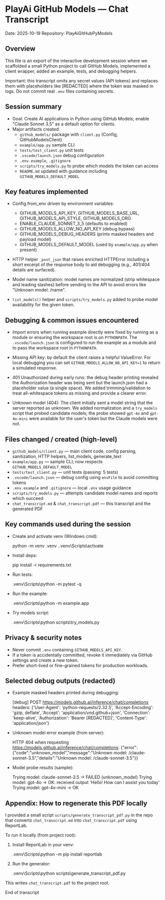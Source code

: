 PlayAi GitHub Models — Chat Transcript
=====================================

Date: 2025-10-19
Repository: PlayAiGitHubPyModels

Overview
--------
This file is an export of the interactive development session where we scaffolded a small Python project to call GitHub Models, implemented a client wrapper, added an example, tests, and debugging helpers.

Important: this transcript omits any secret values (API tokens) and replaces them with placeholders like [REDACTED] where the token was masked in logs. Do not commit real `.env` files containing secrets.

Session summary
---------------
- Goal: Create AI applications in Python using GitHub Models; enable "Claude Sonnet 3.5" as a default option for clients.
- Major artifacts created:
  - `github_models/` package with `client.py` (Config, GitHubModelsClient)
  - `example/app.py` sample CLI
  - `tests/test_client.py` unit tests
  - `.vscode/launch.json` debug configuration
  - `.env.example`, `.gitignore`
  - `scripts/try_models.py` to probe which models the token can access
  - `README.md` updated with guidance including `GITHUB_MODELS_DEFAULT_MODEL`

Key features implemented
------------------------
- Config.from_env driven by environment variables:
  - GITHUB_MODELS_API_KEY, GITHUB_MODELS_BASE_URL, GITHUB_MODELS_API_STYLE, GITHUB_MODELS_ORG
  - ENABLE_CLAUDE_SONNET_3_5 (defaults to enabled)
  - GITHUB_MODELS_ALLOW_NO_API_KEY (debug bypass)
  - GITHUB_MODELS_DEBUG_HEADERS (prints masked headers and payload model)
  - GITHUB_MODELS_DEFAULT_MODEL (used by `example/app.py` when present)

- HTTP helper `_post_json` that raises enriched HTTPError including a short excerpt of the response body to aid debugging (e.g., 401/404 details are surfaced).

- Model name sanitization: model names are normalized (strip whitespace and leading slashes) before sending to the API to avoid errors like "Unknown model: /name".

- `list_models()` helper and `scripts/try_models.py` added to probe model availability for the given token.

Debugging & common issues encountered
------------------------------------
- Import errors when running example directly were fixed by running as a module or ensuring the workspace root is on `PYTHONPATH`. The `.vscode/launch.json` is configured to run the example as a module and to pass the workspace root in `PYTHONPATH`.

- Missing API key: by default the client raises a helpful ValueError. For local debugging you can set `GITHUB_MODELS_ALLOW_NO_API_KEY=1` to return a simulated response.

- 401 Unauthorized during early runs: the debug header printing revealed the Authorization header was being sent but the launch.json had a placeholder value (a single space). We added trimming/validation to treat all-whitespace tokens as missing and provide a clearer error.

- Unknown model (404): The client initially sent a model string that the server reported as unknown. We added normalization and a `try_models` script that probed candidate models; the probe showed `gpt-4o` and `gpt-4o-mini` were available for the user's token but the Claude models were not.

Files changed / created (high-level)
-----------------------------------
- `github_models/client.py` — main client code, config parsing, sanitization, HTTP helpers, list_models, generate_text
- `example/app.py` — sample CLI; now respects `GITHUB_MODELS_DEFAULT_MODEL`
- `tests/test_client.py` — unit tests (passing: 5 tests)
- `.vscode/launch.json` — debug config using `envFile` to avoid committing tokens
- `.env.example` and `.gitignore` — local `.env` usage guidance
- `scripts/try_models.py` — attempts candidate model names and reports which succeed
- `chat_transcript.md` & `chat_transcript.pdf` — this transcript and the generated PDF

Key commands used during the session
-----------------------------------
- Create and activate venv (Windows cmd):

  python -m venv .venv
  .\.venv\Scripts\activate

- Install deps:

  pip install -r requirements.txt

- Run tests:

  .venv\Scripts\python -m pytest -q

- Run the example:

  .venv\Scripts\python -m example.app

- Try models script:

  .venv\Scripts\python scripts\try_models.py

Privacy & security notes
------------------------
- Never commit `.env` containing `GITHUB_MODELS_API_KEY`.
- If a token is accidentally committed, revoke it immediately via GitHub settings and create a new token.
- Prefer short-lived or fine-grained tokens for production workloads.

Selected debug outputs (redacted)
--------------------------------
- Example masked headers printed during debugging:

  [debug] POST https://models.github.ai/inference/chat/completions headers: {'User-Agent': 'python-requests/2.32.5', 'Accept-Encoding': 'gzip, deflate', 'Accept': 'application/vnd.github+json', 'Connection': 'keep-alive', 'Authorization': 'Bearer [REDACTED]', 'Content-Type': 'application/json'}

- Unknown model error example (from server):

  HTTP 404 when requesting https://models.github.ai/inference/chat/completions: {"error":{"code":"unknown_model","message":"Unknown model: /claude-sonnet-3.5","details":"Unknown model: /claude-sonnet-3.5"}}

- Model probe results (sample):

  Trying model: claude-sonnet-3.5 -> FAILED (unknown_model)
  Trying model: gpt-4o -> OK: received output 'Hello! How can I assist you today'
  Trying model: gpt-4o-mini -> OK

Appendix: How to regenerate this PDF locally
-------------------------------------------
I provided a small script `scripts/generate_transcript_pdf.py` in the repo that converts `chat_transcript.md` into `chat_transcript.pdf` using ReportLab.

To run it locally (from project root):

1. Install ReportLab in your venv:

   .venv\Scripts\python -m pip install reportlab

2. Run the generator:

   .venv\Scripts\python scripts\generate_transcript_pdf.py

This writes `chat_transcript.pdf` to the project root.

End of transcript
